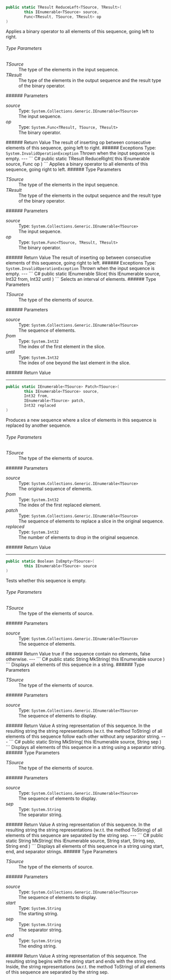 ``` C#
public static TResult ReduceLeft<TSource, TResult>(
        this IEnumerable<TSource> source,
        Func<TResult, TSource, TResult> op
)
```
Applies a binary operator to all elements of this sequence, going left to right.
###### Type Parameters
<dl>
<dt><i>TSource</i></dt>
<dd>The type of the elements in the input sequence.</dd>
<dt><i>TResult</i></dt>
<dd>The type of the elements in the output sequence and the result type of the binary operator.</dd>
</dl>
###### Parameters
<dl>
<dt><i>source</i></dt>
<dd>Type: <code>System.Collections.Generic.IEnumerable&lt;TSource&gt;</code><br />The input sequence.</dd>
<dt><i>op</i></dt>
<dd>Type: <code>System.Func&lt;TResult, TSource, TResult&gt;</code><br />The binary operator.</dd>
</dl>
###### Return Value
The result of inserting op between consecutive elements of this sequence, going left to right.
###### Exceptions
Type: <code>System.InvalidOperationException</code>
Thrown when the input sequence is empty.
---
``` C#
public static TResult ReduceRight<TSource, TResult>(
        this IEnumerable<TSource> source,
        Func<TSource, TResult, TResult> op
)
```
Applies a binary operator to all elements of this sequence, going right to left.
###### Type Parameters
<dl>
<dt><i>TSource</i></dt>
<dd>The type of the elements in the input sequence.</dd>
<dt><i>TResult</i></dt>
<dd>The type of the elements in the output sequence and the result type of the binary operator.</dd>
</dl>
###### Parameters
<dl>
<dt><i>source</i></dt>
<dd>Type: <code>System.Collections.Generic.IEnumerable&lt;TSource&gt;</code><br />The input sequence.</dd>
<dt><i>op</i></dt>
<dd>Type: <code>System.Func&lt;TSource, TResult, TResult&gt;</code><br />The binary operator.</dd>
</dl>
###### Return Value
The result of inserting op between consecutive elements of this sequence, going right to left.
###### Exceptions
Type: <code>System.InvalidOperationException</code>
Thrown when the input sequence is empty.
---
``` C#
public static IEnumerable<TSource> Slice<TSource>(
        this IEnumerable<TSource> source,
        Int32 from,
        Int32 until
)
```
Selects an interval of elements.
###### Type Parameters
<dl>
<dt><i>TSource</i></dt>
<dd>The type of the elements of source.</dd>
</dl>
###### Parameters
<dl>
<dt><i>source</i></dt>
<dd>Type: <code>System.Collections.Generic.IEnumerable&lt;TSource&gt;</code><br />The sequence of elements.</dd>
<dt><i>from</i></dt>
<dd>Type: <code>System.Int32</code><br />The index of the first element in the slice.</dd>
<dt><i>until</i></dt>
<dd>Type: <code>System.Int32</code><br />The index of one beyond the last element in the slice.</dd>
</dl>
###### Return Value

---
``` C#
public static IEnumerable<TSource> Patch<TSource>(
        this IEnumerable<TSource> source,
        Int32 from,
        IEnumerable<TSource> patch,
        Int32 replaced
)
```
Produces a new sequence where a slice of elements in this sequence is replaced by another sequence.
###### Type Parameters
<dl>
<dt><i>TSource</i></dt>
<dd>The type of the elements of source.</dd>
</dl>
###### Parameters
<dl>
<dt><i>source</i></dt>
<dd>Type: <code>System.Collections.Generic.IEnumerable&lt;TSource&gt;</code><br />The original sequence of elements.</dd>
<dt><i>from</i></dt>
<dd>Type: <code>System.Int32</code><br />The index of the first replaced element.</dd>
<dt><i>patch</i></dt>
<dd>Type: <code>System.Collections.Generic.IEnumerable&lt;TSource&gt;</code><br />The sequence of elements to replace a slice in the original sequence.</dd>
<dt><i>replaced</i></dt>
<dd>Type: <code>System.Int32</code><br />The number of elements to drop in the original sequence.</dd>
</dl>
###### Return Value

---
``` C#
public static Boolean IsEmpty<TSource>(
        this IEnumerable<TSource> source
)
```
Tests whether this sequence is empty.
###### Type Parameters
<dl>
<dt><i>TSource</i></dt>
<dd>The type of the elements of source.</dd>
</dl>
###### Parameters
<dl>
<dt><i>source</i></dt>
<dd>Type: <code>System.Collections.Generic.IEnumerable&lt;TSource&gt;</code><br />The sequence of elements.</dd>
</dl>
###### Return Value
true if the sequence contain no elements, false otherwise.
---
``` C#
public static String MkString<TSource>(
        this IEnumerable<TSource> source
)
```
Displays all elements of this sequence in a string.
###### Type Parameters
<dl>
<dt><i>TSource</i></dt>
<dd>The type of the elements of source.</dd>
</dl>
###### Parameters
<dl>
<dt><i>source</i></dt>
<dd>Type: <code>System.Collections.Generic.IEnumerable&lt;TSource&gt;</code><br />The sequence of elements to display.</dd>
</dl>
###### Return Value
A string representation of this sequence. In the resulting string the string representations (w.r.t. the method ToString) of all elements of this sequence follow each other without any separator string.
---
``` C#
public static String MkString<TSource>(
        this IEnumerable<TSource> source,
        String sep
)
```
Displays all elements of this sequence in a string using a separator string.
###### Type Parameters
<dl>
<dt><i>TSource</i></dt>
<dd>The type of the elements of source.</dd>
</dl>
###### Parameters
<dl>
<dt><i>source</i></dt>
<dd>Type: <code>System.Collections.Generic.IEnumerable&lt;TSource&gt;</code><br />The sequence of elements to display.</dd>
<dt><i>sep</i></dt>
<dd>Type: <code>System.String</code><br />The separator string.</dd>
</dl>
###### Return Value
A string representation of this sequence. In the resulting string the string representations (w.r.t. the method ToString) of all elements of this sequence are separated by the string sep.
---
``` C#
public static String MkString<TSource>(
        this IEnumerable<TSource> source,
        String start,
        String sep,
        String end
)
```
Displays all elements of this sequence in a string using start, end, and separator strings.
###### Type Parameters
<dl>
<dt><i>TSource</i></dt>
<dd>The type of the elements of source.</dd>
</dl>
###### Parameters
<dl>
<dt><i>source</i></dt>
<dd>Type: <code>System.Collections.Generic.IEnumerable&lt;TSource&gt;</code><br />The sequence of elements to display.</dd>
<dt><i>start</i></dt>
<dd>Type: <code>System.String</code><br />The starting string.</dd>
<dt><i>sep</i></dt>
<dd>Type: <code>System.String</code><br />The separator string.</dd>
<dt><i>end</i></dt>
<dd>Type: <code>System.String</code><br />The ending string.</dd>
</dl>
###### Return Value
A string representation of this sequence. The resulting string begins with the string start and ends with the string end. Inside, the string representations (w.r.t. the method ToString) of all elements of this sequence are separated by the string sep.
